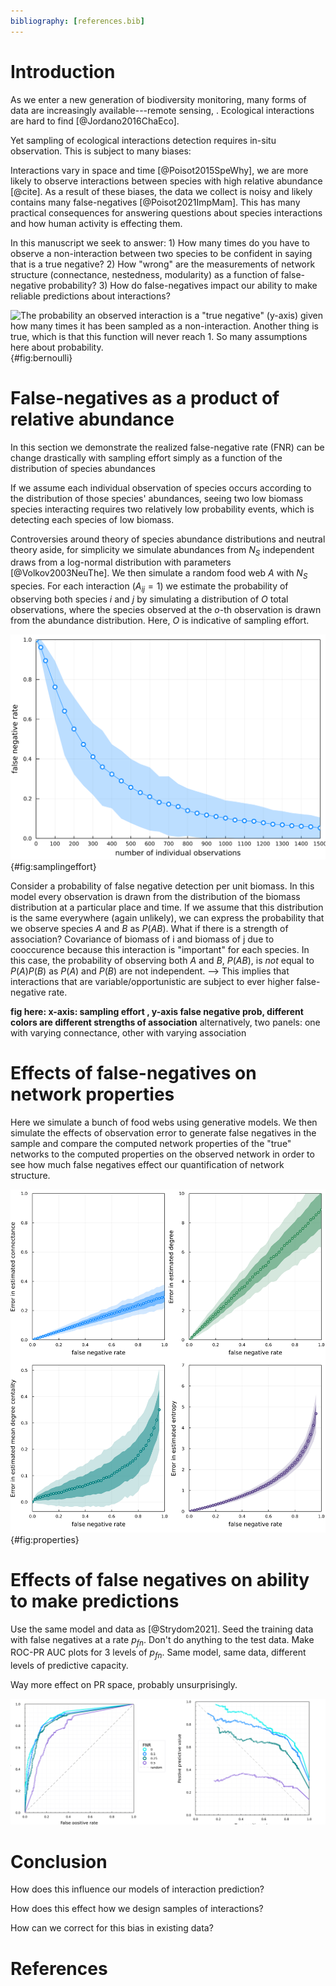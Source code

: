 ```yaml
---
bibliography: [references.bib]
---
```


# Introduction



As we enter a new generation of biodiversity monitoring, many forms of data are
increasingly available---remote sensing, . Ecological interactions are hard to
find [@Jordano2016ChaEco].

Yet sampling of ecological interactions detection requires in-situ observation.
This is subject to many biases:

Interactions vary in space and time [@Poisot2015SpeWhy], we are more likely to
observe interactions between species with high relative abundance [@cite]. As a
result of these biases, the data we collect is noisy and likely contains  many
false-negatives [@Poisot2021ImpMam]. This has many practical consequences for
answering questions about species interactions and how human activity is
effecting them.

In this manuscript we seek to answer: 1) How many times do you have to observe a
non-interaction between two species to be confident in saying that is a true
negative? 2) How "wrong" are the measurements of network structure (connectance,
nestedness, modularity) as a function of false-negative probability? 3) How do
false-negatives impact our ability to make reliable predictions about
interactions?

![The probability an observed interaction is a "true negative" (y-axis) given
how many times it has been sampled as a non-interaction. Another thing is true,
which is that this function will never reach 1. So many assumptions here about
probability. ](./figures/bernoulli.png){#fig:bernoulli}




# False-negatives as a product of relative abundance

In this section we demonstrate the realized false-negative rate (FNR) can be
change drastically with sampling effort simply as a function of the distribution
of species abundances

If we assume each individual observation of species occurs according to the
distribution of those species' abundances, seeing two low biomass species
interacting requires two relatively low probability events, which is detecting
each species of low biomass.

Controversies around theory of species abundance distributions and neutral
theory aside, for simplicity we simulate abundances from $N_S$ independent draws
from a log-normal distribution with parameters [@Volkov2003NeuThe]. We then
simulate a random food web $A$ with $N_S$ species. For each interaction ($A_{ij}
= 1$) we estimate the probability of observing both species $i$ and $j$ by
simulating a distribution of $O$ total observations, where the species observed
at the $o$-th observation is drawn from the abundance distribution. Here, $O$ is
indicative of sampling effort.


![sampling effort fnr](./figures/samplingeffort_fnr.png){#fig:samplingeffort}

Consider a probability of false negative detection per unit biomass. In this
model every observation is drawn from the distribution of the biomass
distribution at a particular place and time. If we assume that this distribution
is the same everywhere (again unlikely), we can express the probability that we
observe species $A$ and $B$ as $P(AB)$. What if there is a strength of
association? Covariance of biomass of i and biomass of j due to cooccurence
because this interaction is "important" for each species. In this case, the
probability of observing both $A$ and $B$, $P(AB)$, is _not_ equal to $P(A)P(B)$
as $P(A)$ and $P(B)$ are not independent. --> This implies that interactions
that are variable/opportunistic are subject to ever higher false-negative rate.


**fig here: x-axis: sampling effort , y-axis false negative prob, different
colors are different strengths of association**
alternatively, two panels: one with varying connectance, other with varying association

# Effects of false-negatives on network properties

Here we simulate a bunch of food webs using generative models.
We then simulate the effects of observation error to generate
false negatives in the sample and compare the computed network
properties of the "true" networks to the computed properties on
the observed network in order to see how much false negatives
effect our quantification of network structure.

![fig](./figures/properties_error.png){#fig:properties}

# Effects of false negatives on ability to make predictions

Use the same model and data as [@Strydom2021]. Seed the training
data with false negatives at a rate $p_{fn}$. Don't do anything to
the test data. Make ROC-PR AUC plots for 3 levels of $p_{fn}$. Same
model, same data, different levels of predictive capacity.

Way more effect on PR space, probably unsurprisingly. 

![fig](./figures/rocpr_falsenegatives.png)

# Conclusion

How does this influence our models of interaction prediction?

How does this effect how we design samples of interactions?

How can we correct for this bias in existing data?

# References
